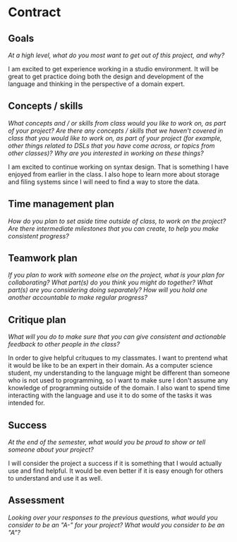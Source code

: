 # Contract

## Goals

_At a high level, what do you most want to get out of this project, and why?_

I am excited to get experience working in a studio environment. It will be great to get practice doing both the design and development of the language and thinking in the perspective of a domain expert. 

## Concepts / skills

_What concepts and / or skills from class would you like to work on, as part of your
project? Are there any concepts / skills that we haven't covered in class that you would
like to work on, as part of your project (for example, other things related to DSLs that
you have come across, or topics from other classes)? Why are you interested in working on
these things?_

I am excited to continue working on syntax design. That is something I have enjoyed from earlier in the class. I also hope to learn more about storage and filing systems since I will need to find a way to store the data. 

## Time management plan

_How do you plan to set aside time outside of class, to work on the project? Are there
intermediate milestones that you can create, to help you make consistent progress?_

## Teamwork plan

_If you plan to work with someone else on the project, what is your plan for
collaborating? What part(s) do you think you might do together? What part(s) are you
considering doing separately? How will you hold one another accountable to make regular
progress?_

## Critique plan

_What will you do to make sure that you can give consistent and actionable feedback to
other people in the class?_

In order to give helpful crituques to my classmates. I want to prentend what it would be like to be an expert in their domain. As a computer science student, my understanding to the language might be different than someone who is not used to programming, so I want to make sure I don't assume any knowledge of programming outside of the domain. I also want to spend time interacting with the language and use it to do some of the tasks it was intended for. 

## Success

_At the end of the semester, what would you be proud to show or tell someone about your
project?_

I will consider the project a success if it is something that I would actually use and find helpful. It would be even better if it is easy enough for others to understand and use it as well. 

## Assessment

_Looking over your responses to the previous questions, what would you consider to be an
"A-" for your project? What would you consider to be an "A"?_
